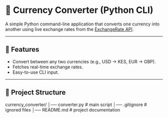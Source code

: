 # 💱 Currency Converter (Python CLI)

A simple Python command-line application that converts one currency into another using live exchange rates from the [ExchangeRate API](https://www.exchangerate-api.com/).

---

## 🚀 Features
- Convert between any two currencies (e.g., USD → KES, EUR → GBP).
- Fetches real-time exchange rates.
- Easy-to-use CLI input.

---

## 📂 Project Structure
currency_converter/
│── converter.py # main script
│── .gitignore # ignored files
│── README.md # project documentation
